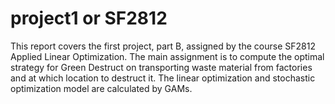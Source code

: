 # project1 or SF2812
This report covers the first project, part B, assigned by the course SF2812 Applied Linear Optimization. The main assignment is to compute the optimal strategy for Green Destruct on transporting waste material from factories and at which location to destruct it. The linear optimization and stochastic optimization model are calculated by GAMs.
